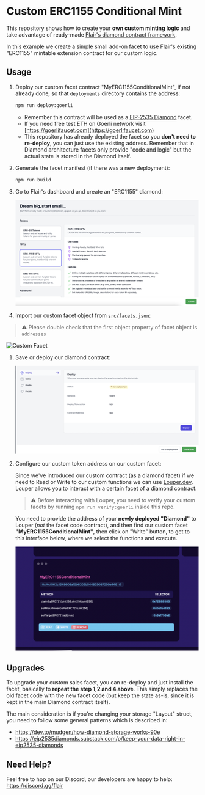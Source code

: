 # Custom ERC1155 Conditional Mint

This repository shows how to create your **own custom minting logic** and take advantage of ready-made [Flair's diamond contract framework](https://app.flair.dev).

In this example we create a simple small add-on facet to use Flair's existing "ERC1155" mintable extension contract for our custom logic.

## Usage

1. Deploy our custom facet contract "MyERC1155ConditionalMint", if not already done, so that `deployments` directory contains the address:

   ```bash
   npm run deploy:goerli
   ```

   - Remember this contract will be used as a [EIP-2535 Diamond](https://eips.ethereum.org/EIPS/eip-2535) facet.
   - If you need free test ETH on Goerli network visit [https://goerlifaucet.com](https://goerlifaucet.com)
   - This repository has already deployed the facet so you **don't need to re-deploy**, you can just use the existing address. Remember that in Diamond architecture facets only provide "code and logic" but the actual state is stored in the Diamond itself.

2. Generate the facet manifest (if there was a new deployment):

   ```bash
   npm run build
   ```

3. Go to Flair's dashboard and create an "ERC1155" diamond:

   ![ERC1155](./screenshots/erc1155-diamond.png)

4. Import our custom facet object from [`src/facets.json`](./src/facets.json):

> :warning: Please double check that the first object property of facet object is `addresses`

![Custom Facet](./screenshots/custom-facet.png)

1. Save or deploy our diamond contract:

   ![Deploy](./screenshots/deploy.png)

2. Configure our custom token address on our custom facet:

   Since we've introduced our custom contract (as a diamond facet) if we need to Read or Write to our custom functions we can use [Louper.dev](https://louper.dev/). Louper allows you to interact with a certain facet of a diamond contract.

   > :warning: Before interacting with Louper, you need to verify your custom facets by running `npm run verify:goerli` inside this repo.

   You need to provide the address of your **newly deployed "Diamond"** to Louper (_not_ the facet code contract), and then find our custom facet **"MyERC1155ConditionalMint"**, then click on "Write" button, to get to this interface below, where we select the functions and execute.

   ![LouperFacet](./screenshots/louper-facet.png)

## Upgrades

To upgrade your custom sales facet, you can re-deploy and just install the facet, basically to **repeat the step 1,2 and 4 above**. This simply replaces the old facet code with the new facet code (but keep the state as-is, since it is kept in the main Diamond contract itself).

The main consideration is if you're changing your storage "Layout" struct, you need to follow some general patterns which is described in:

- https://dev.to/mudgen/how-diamond-storage-works-90e
- https://eip2535diamonds.substack.com/p/keep-your-data-right-in-eip2535-diamonds

## Need Help?

Feel free to hop on our Discord, our developers are happy to help: https://discord.gg/flair
